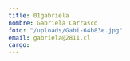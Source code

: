 ```yaml
---
title: 01gabriela
nombre: Gabriela Carrasco
foto: "/uploads/Gabi-64b83e.jpg"
email: gabriela@2811.cl
cargo: 
---
```


